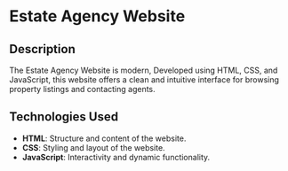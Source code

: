 # Estate Agency Website

## Description
The Estate Agency Website is modern, Developed using HTML, CSS, and JavaScript, this website offers a clean and intuitive interface for browsing property listings and contacting agents.

## Technologies Used
- **HTML**: Structure and content of the website.
- **CSS**: Styling and layout of the website.
- **JavaScript**: Interactivity and dynamic functionality.
